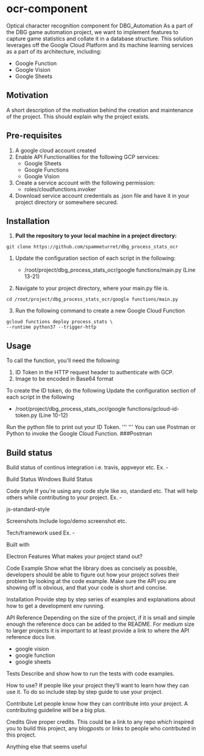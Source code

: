 # ocr-component
Optical character recognition component for DBG_Automation
As a part of the DBG game automation project, we want to implement features to capture game statistics and collate it in a database structure.
This solution leverages off the Google Cloud Platform and its machine learning services as a part of its architecture, including:
* Google Function
* Google Vision
* Google Sheets

## Motivation
A short description of the motivation behind the creation and maintenance of the project. This should explain why the project exists.


## Pre-requisites
1. A google cloud account created
2. Enable API Functionalities for the following GCP services:
   * Google Sheets
   * Google Functions
   * Google Vision
3. Create a service account with the following permission:
   * roles/cloudfunctions.invoker
4. Download service account credentials as .json file and have it in your project directory or somewhere secured.


## Installation
1. **Pull the repository to your local machine in a project directory:**
```
git clone https://github.com/spammeturret/dbg_process_stats_ocr
```
1. Update the configuration section of each script in the following:
   * /root/project/dbg_process_stats_ocr/google functions/main.py (Line 13-21)

2. Navigate to your project directory, where your main.py file is.
```
cd /root/project/dbg_process_stats_ocr/google functions/main.py
```
3. Run the following command to create a new Google Cloud Function
```
gcloud functions deploy process_stats \
--runtime python37 --trigger-http
```

## Usage
To call the function, you'll need the following:
1. ID Token in the HTTP request header to authenticate with GCP.
2. Image to be encoded in Base64 format

To create the ID token, do the following
Update the configuration section of each script in the following
* /root/project/dbg_process_stats_ocr/google functions/gcloud-id-token.py (Line 10-12)

Run the python file to print out your ID Token.
'''
'''
You can use Postman or Python to invoke the Google Cloud Function.
###Postman




## Build status
Build status of continus integration i.e. travis, appveyor etc. Ex. -

Build Status Windows Build Status

Code style
If you're using any code style like xo, standard etc. That will help others while contributing to your project. Ex. -

js-standard-style

Screenshots
Include logo/demo screenshot etc.

Tech/framework used
Ex. -

Built with

Electron
Features
What makes your project stand out?

Code Example
Show what the library does as concisely as possible, developers should be able to figure out how your project solves their problem by looking at the code example. Make sure the API you are showing off is obvious, and that your code is short and concise.

Installation
Provide step by step series of examples and explanations about how to get a development env running.

API Reference
Depending on the size of the project, if it is small and simple enough the reference docs can be added to the README. For medium size to larger projects it is important to at least provide a link to where the API reference docs live.
* google vision
* google function
* google sheets


Tests
Describe and show how to run the tests with code examples.

How to use?
If people like your project they’ll want to learn how they can use it. To do so include step by step guide to use your project.

Contribute
Let people know how they can contribute into your project. A contributing guideline will be a big plus.

Credits
Give proper credits. This could be a link to any repo which inspired you to build this project, any blogposts or links to people who contrbuted in this project.

Anything else that seems useful

